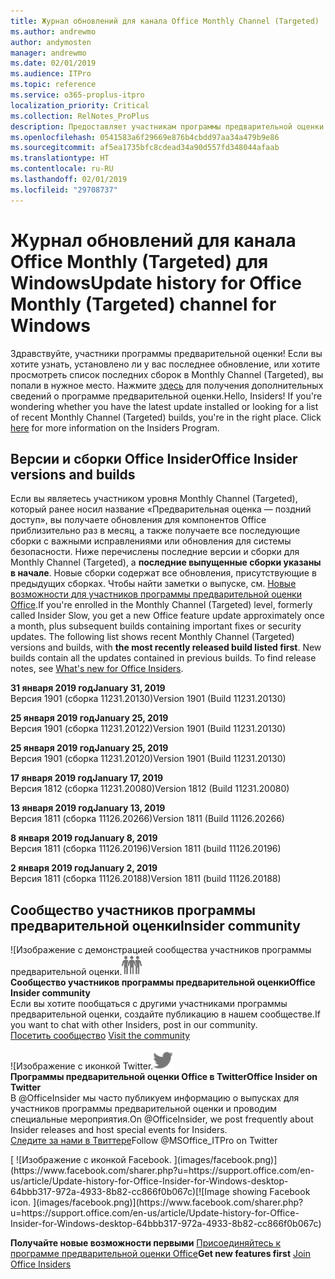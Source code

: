 ```yaml
---
title: Журнал обновлений для канала Office Monthly Channel (Targeted)
ms.author: andrewmo
author: andymosten
manager: andrewmo
ms.date: 02/01/2019
ms.audience: ITPro
ms.topic: reference
ms.service: o365-proplus-itpro
localization_priority: Critical
ms.collection: RelNotes_ProPlus
description: Предоставляет участникам программы предварительной оценки журнал обновлений для выпусков Monthly Channel Targeted для настольных компьютеров с Windows
ms.openlocfilehash: 0541583a6f29669e876b4cbdd97aa34a479b9e86
ms.sourcegitcommit: af5ea1735bfc8cdead34a90d557fd348044afaab
ms.translationtype: HT
ms.contentlocale: ru-RU
ms.lasthandoff: 02/01/2019
ms.locfileid: "29708737"
---
```

# <a name="update-history-for-office-monthly-targeted-channel-for-windows"></a><span data-ttu-id="7e50d-103">Журнал обновлений для канала Office Monthly (Targeted) для Windows</span><span class="sxs-lookup"><span data-stu-id="7e50d-103">Update history for Office Monthly (Targeted) channel for Windows</span></span>

<span data-ttu-id="7e50d-p101">Здравствуйте, участники программы предварительной оценки! Если вы хотите узнать, установлено ли у вас последнее обновление, или хотите просмотреть список последних сборок в Monthly Channel (Targeted), вы попали в нужное место. Нажмите [здесь](https://insider.office.com/) для получения дополнительных сведений о программе предварительной оценки.</span><span class="sxs-lookup"><span data-stu-id="7e50d-p101">Hello, Insiders! If you're wondering whether you have the latest update installed or looking for a list of recent Monthly Channel (Targeted) builds, you're in the right place. Click [here](https://insider.office.com/) for more information on the Insiders Program.</span></span>

## <a name="office-insider-versions-and-builds"></a><span data-ttu-id="7e50d-107">Версии и сборки Office Insider</span><span class="sxs-lookup"><span data-stu-id="7e50d-107">Office Insider versions and builds</span></span>

<span data-ttu-id="7e50d-p102">Если вы являетесь участником уровня Monthly Channel (Targeted), который ранее носил название «Предварительная оценка — поздний доступ», вы получаете обновления для компонентов Office приблизительно раз в месяц, а также получаете все последующие сборки с важными исправлениями или обновления для системы безопасности. Ниже перечислены последние версии и сборки для Monthly Channel (Targeted), а **последние выпущенные сборки указаны в начале**. Новые сборки содержат все обновления, присутствующие в предыдущих сборках. Чтобы найти заметки о выпуске, см. [Новые возможности для участников программы предварительной оценки Office](https://support.office.com/ru-RU/article/what-s-new-for-office-insiders-c152d1e2-96ff-4ce9-8c14-e74e13847a24).</span><span class="sxs-lookup"><span data-stu-id="7e50d-p102">If you're enrolled in the Monthly Channel (Targeted) level, formerly called Insider Slow, you get a new Office feature update approximately once a month, plus subsequent builds containing important fixes or security updates. The following list shows recent Monthly Channel (Targeted) versions and builds, with **the most recently released build listed first**. New builds contain all the updates contained in previous builds. To find release notes, see [What's new for Office Insiders](https://support.office.com/ru-RU/article/what-s-new-for-office-insiders-c152d1e2-96ff-4ce9-8c14-e74e13847a24).</span></span>

<span data-ttu-id="7e50d-112">**31 января 2019 год**</span><span class="sxs-lookup"><span data-stu-id="7e50d-112">**January 31, 2019**</span></span><br/> <span data-ttu-id="7e50d-113">Версия 1901 (сборка 11231.20130)</span><span class="sxs-lookup"><span data-stu-id="7e50d-113">Version 1901 (Build 11231.20130)</span></span><br/> 

<span data-ttu-id="7e50d-114">**25 января 2019 год**</span><span class="sxs-lookup"><span data-stu-id="7e50d-114">**January 25, 2019**</span></span><br/> <span data-ttu-id="7e50d-115">Версия 1901 (сборка 11231.20122)</span><span class="sxs-lookup"><span data-stu-id="7e50d-115">Version 1901 (Build 11231.20130)</span></span><br/> 

<span data-ttu-id="7e50d-116">**25 января 2019 год**</span><span class="sxs-lookup"><span data-stu-id="7e50d-116">**January 25, 2019**</span></span><br/> <span data-ttu-id="7e50d-117">Версия 1901 (сборка 11231.20120)</span><span class="sxs-lookup"><span data-stu-id="7e50d-117">Version 1901 (Build 11231.20130)</span></span><br/> 

<span data-ttu-id="7e50d-118">**17 января 2019 год**</span><span class="sxs-lookup"><span data-stu-id="7e50d-118">**January 17, 2019**</span></span><br/> <span data-ttu-id="7e50d-119">Версия 1812 (сборка 11231.20080)</span><span class="sxs-lookup"><span data-stu-id="7e50d-119">Version 1812 (Build 11231.20080)</span></span><br/> 

<span data-ttu-id="7e50d-120">**13 января 2019 год**</span><span class="sxs-lookup"><span data-stu-id="7e50d-120">**January 13, 2019**</span></span><br/> <span data-ttu-id="7e50d-121">Версия 1811 (сборка 11126.20266)</span><span class="sxs-lookup"><span data-stu-id="7e50d-121">Version 1811 (Build 11126.20266)</span></span><br/>

<span data-ttu-id="7e50d-122">**8 января 2019 год**</span><span class="sxs-lookup"><span data-stu-id="7e50d-122">**January 8, 2019**</span></span><br/> <span data-ttu-id="7e50d-123">Версия 1811 (сборка 11126.20196)</span><span class="sxs-lookup"><span data-stu-id="7e50d-123">Version 1811 (build 11126.20196)</span></span><br/> 

<span data-ttu-id="7e50d-124">**2 января 2019 год**</span><span class="sxs-lookup"><span data-stu-id="7e50d-124">**January 2, 2019**</span></span><br/> <span data-ttu-id="7e50d-125">Версия 1811 (сборка 11126.20188)</span><span class="sxs-lookup"><span data-stu-id="7e50d-125">Version 1811 (build 11126.20188)</span></span><br/> 


## <a name="insider-community"></a><span data-ttu-id="7e50d-126">Сообщество участников программы предварительной оценки</span><span class="sxs-lookup"><span data-stu-id="7e50d-126">Insider community</span></span>

<span data-ttu-id="7e50d-127">![Изображение с демонстрацией сообщества участников программы предварительной оценки.</span><span class="sxs-lookup"><span data-stu-id="7e50d-127">![Image showing insider community.</span></span> ](images/insidercommunity.png)<br/>
<span data-ttu-id="7e50d-128">**Сообщество участников программы предварительной оценки**</span><span class="sxs-lookup"><span data-stu-id="7e50d-128">**Office Insider community**</span></span><br/> <span data-ttu-id="7e50d-129">Если вы хотите пообщаться с другими участниками программы предварительной оценки, создайте публикацию в нашем сообществе.</span><span class="sxs-lookup"><span data-stu-id="7e50d-129">If you want to chat with other Insiders, post in our community.</span></span><br/><span data-ttu-id="7e50d-130"> 
[Посетить сообщество](https://go.microsoft.com/fwlink/?linkid=843493)</span><span class="sxs-lookup"><span data-stu-id="7e50d-130"> 
[Visit the community](https://go.microsoft.com/fwlink/?linkid=843493)</span></span><br/> 

<span data-ttu-id="7e50d-131">![Изображение с иконкой Twitter.</span><span class="sxs-lookup"><span data-stu-id="7e50d-131">![Image showing twitter icon.</span></span> ](images/twitter.png)<br/>
<span data-ttu-id="7e50d-132">**Программы предварительной оценки Office в Twitter**</span><span class="sxs-lookup"><span data-stu-id="7e50d-132">**Office Insider on Twitter**</span></span><br/> <span data-ttu-id="7e50d-133">В @OfficeInsider мы часто публикуем информацию о выпусках для участников программы предварительной оценки и проводим специальные мероприятия.</span><span class="sxs-lookup"><span data-stu-id="7e50d-133">On @OfficeInsider, we post frequently about Insider releases and host special events for Insiders.</span></span><br/><span data-ttu-id="7e50d-134"> 
[Следите за нами в Твиттере](https://go.microsoft.com/fwlink/?linkid=717717)</span><span class="sxs-lookup"><span data-stu-id="7e50d-134">Follow @MSOffice_ITPro on Twitter</span></span><br/> 

<span data-ttu-id="7e50d-135">
  [
  ![Изображение с иконкой Facebook. ](images/facebook.png)](https://www.facebook.com/sharer.php?u=https://support.office.com/en-us/article/Update-history-for-Office-Insider-for-Windows-desktop-64bbb317-972a-4933-8b82-cc866f0b067c)</span><span class="sxs-lookup"><span data-stu-id="7e50d-135">[![Image showing Facebook icon. ](images/facebook.png)](https://www.facebook.com/sharer.php?u=https://support.office.com/en-us/article/Update-history-for-Office-Insider-for-Windows-desktop-64bbb317-972a-4933-8b82-cc866f0b067c)</span></span>       


<span data-ttu-id="7e50d-136">**Получайте новые возможности первыми**
[Присоединяйтесь к программе предварительной оценки Office](https://insider.office.com/)</span><span class="sxs-lookup"><span data-stu-id="7e50d-136">**Get new features first**
[Join Office Insiders](https://insider.office.com/)</span></span>